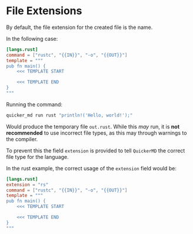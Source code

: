 # File Extensions
By default, the file extension for the created file is the name.

In the following case:
```toml
[langs.rust]
command = ["rustc", "{{IN}}", "-o", "{{OUT}}"]
template = """
pub fn main() {
    <<< TEMPLATE START

    <<< TEMPLATE END
}
"""
```

Running the command:
```sh
quicker_md run rust "println!('Hello, world!');"
```

Would produce the temporary file `out.rust`. While this *may* run, it is **not recommended** to use incorrect file types, as this may through warnings to the compiler.

To prevent this the field `extension` is provided to tell `QuickerMD` the correct file type for the language.

In the rust example, the correct usage of the `extension` field would be:
```toml
[langs.rust]
extension = "rs"
command = ["rustc", "{{IN}}", "-o", "{{OUT}}"]
template = """
pub fn main() {
    <<< TEMPLATE START

    <<< TEMPLATE END
}
"""
```

